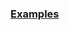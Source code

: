 
### [Examples](https://github.com/Mircea-MMXXI/azapy/blob/main/scripts/analyzers/MVAnalyzer_examples.py)
